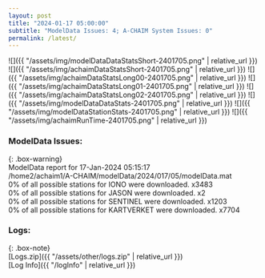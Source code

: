 ```yaml
---
layout: post
title: "2024-01-17 05:00:00"
subtitle: "ModelData Issues: 4; A-CHAIM System Issues: 0"
permalink: /latest/
---
```


![]({{ "/assets/img/modelDataDataStatsShort-2401705.png" | relative_url }})
![]({{ "/assets/img/achaimDataStatsShort-2401705.png" | relative_url }})
![]({{ "/assets/img/achaimDataStatsLong00-2401705.png" | relative_url }})
![]({{ "/assets/img/achaimDataStatsLong01-2401705.png" | relative_url }})
![]({{ "/assets/img/achaimDataStatsLong02-2401705.png" | relative_url }})
![]({{ "/assets/img/modelDataDataStats-2401705.png" | relative_url }})
![]({{ "/assets/img/modelDataStationStats-2401705.png" | relative_url }})
![]({{ "/assets/img/achaimRunTime-2401705.png" | relative_url }})


### ModelData Issues:  
  
{: .box-warning}  
 ModelData report for 17-Jan-2024 05:15:17   
 /home2/achaim1/A-CHAIM/modelData/2024/017/05/modelData.mat   
 0% of all possible stations for IONO were downloaded. x3483   
 0% of all possible stations for JASON were downloaded. x2   
 0% of all possible stations for SENTINEL were downloaded. x1203   
 0% of all possible stations for KARTVERKET were downloaded. x7704   
  


### Logs:  
  
{: .box-note}  
[Logs.zip]({{ "/assets/other/logs.zip" | relative_url }})  
[Log Info]({{ "/logInfo" | relative_url }})  
